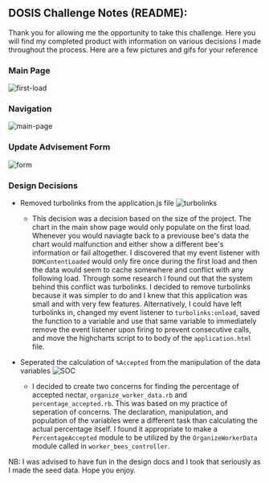 ## DOSIS Challenge Notes (README):
Thank you for allowing me the opportunity to take this challenge. Here you will find my completed product with information on various decisions I made throughout the process. Here are a few pictures and gifs for your reference 

### Main Page
![first-load](https://github.com/Shaphen/shaphen_bee_challenged/blob/master/app/assets/images/first_load.png)

### Navigation
![main-page](https://github.com/Shaphen/shaphen_bee_challenged/blob/master/app/assets/images/main_features.gif)

### Update Advisement Form
![form](https://github.com/Shaphen/shaphen_bee_challenged/blob/master/app/assets/images/form.png)

### Design Decisions
- Removed turbolinks from the application.js file
![turbolinks](https://github.com/Shaphen/shaphen_bee_challenged/blob/master/app/assets/images/remove_turbolinks.png)
  - This decision was a decision based on the size of the project. The chart in the main show page would only populate on the first load. Whenever you would naviagte back to a previouse bee's data the chart would malfunction and either show a different bee's information or fail altogether. I discovered that my event listener with `DOMContentLoaded` would only fire once during the first load and then the data would seem to cache somewhere and conflict with any following load. Through some research I found out that the system behind this conflict was turbolinks. I decided to remove turbolinks because it was simpler to do and I knew that this application was small and with very few features. Alternatively, I could have left turbolinks in, changed my event listener to `turbolinks:onload`, saved the function to a variable and use that same variable to immediately remove the event listener upon firing to prevent consecutive calls, and move the highcharts script to to body of the `application.html` file.
  
- Seperated the calculation of `%Accepted` from the manipulation of the data variables
![SOC](https://github.com/Shaphen/shaphen_bee_challenged/blob/master/app/assets/images/SOP.png)
  - I decided to create two concerns for finding the percentage of accepted nectar, `organize_worker_data.rb` and `percentage_accepted.rb`. This was based on my practice of seperation of concerns. The declaration, manipulation, and population of the variables were a different task than calculating the actual percentage itself. I found it appropriate to make a `PercentageAccepted` module to be utilized by the `OrganizeWorkerData` module called in `worker_bees_controller`.
  
NB: I was advised to have fun in the design docs and I took that seriously as I made the seed data. Hope you enjoy.
